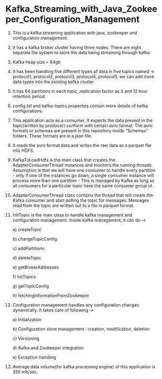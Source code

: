 # Kafka_Streaming_with_Java_Zookeeper_Configuration_Management

1. This is a kafka streaming application with java, zookeeper and configuration management. 

2. It has a kafka broker cluster having three nodes. There are eight separate file system to store the data being streaming through kafka.

3. Kafka heap size = 64gb

4. It has been handling five different types of data in five topics named -> protocol1, protocol2, protocol3, protocol4, protocol5. 
   we can add more data types into the existing kafka cluster.

5. It has 64 partitions in each topic, replication factor as 3 and 12 hour retention period.

6. config.txt and kafka-topics.properties contain more details of kafka configurations.

7. This application acts as a consumer. It expects the data present in the topic(written by producer) conform with certain avro format. 
   The avro formats or schemas are present in this repository inside "Schemas" folders. These formats are in a json file. 
   
8. It reads the avro format data and writes the raw data as a parquet file into HDFS.

10. KafkaToLoadHdfs is the main class that creates the AdapterConsumerThread instances and monitors the running threads. Assumption is
    that we will have one consumer to handle every partition - only if one of the instances go down, a single consumer instance will
    process more than one partition - This is managed by Kafka as long as all consumers for a particular topic have the same consumer
    group id.

11. AdapterConsumerThread class contains the thread that will create the Kafka consumer and start polling the topic for messages.
    Messages read from the topic are written out to a file in parquet format.
    
12. InitTopic is the main class to handle kafka management and configuration management. Inside kafka management, it can do ->
    
    a) createTopic
    
    b) changeTopicConfig
    
    c) addPartitions
    
    d) deleteTopic
    
    e) getBrokerAddresses
    
    f) listTopics
    
    g) getTopicConfig
    
    h) fetchingInformationFromZookeeper
    
    
13. Configuration management handles any configuration changes dynamically. It takes care of following ->

    a) Initialization 
    
    b) Configuration store management : creation, modification, deletion 
    
    c) Versioning
    
    d) Kafka and Zookeeper integration
    
    e) Exception handling


14. Average data volume(for kafka processing engine) of this application is 350 mb/sec.

